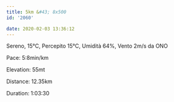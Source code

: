 ```yaml
---
title: 5km &#43; 8x500
id: '2060'

date: 2020-02-03 13:36:12
---
```


Sereno, 15°C, Percepito 15°C, Umidità 64%, Vento 2m/s da ONO

Pace: 5:8min/km

Elevation: 55mt

Distance: 12.35km

Duration: 1:03:30

<!-- ![image](/images/2021/08/20200203-activity-map_hu794ad2d6a9feefc20e77dea30a869419_88146_700x0_resize_box_3.png) -->
